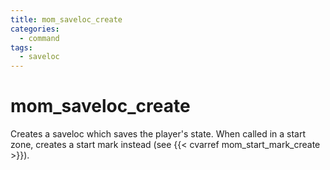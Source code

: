 ```yaml
---
title: mom_saveloc_create
categories:
  - command
tags:
  - saveloc
---
```


# mom_saveloc_create

Creates a saveloc which saves the player's state.
When called in a start zone, creates a start mark instead (see {{< cvarref mom_start_mark_create >}}).
